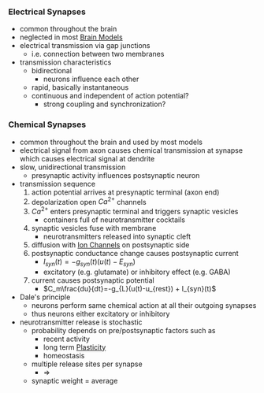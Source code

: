 ### Electrical Synapses
+ common throughout the brain
+ neglected in most [Brain Models](../Brain%20Models/Brain%20Models.md)
+ electrical transmission via gap junctions
	+ i.e. connection between two membranes
+ transmission characteristics
	+ bidirectional
		+ neurons influence each other
	+ rapid, basically instantaneous
	+ continuous and independent of action potential?
		+ strong coupling and synchronization?

### Chemical Synapses
+ common throughout the brain and used by most models
+ electrical signal from axon causes chemical transmission at synapse which causes electrical signal at dendrite
+ slow, unidirectional transmission
	+ presynaptic activity influences postsynaptic neuron
+ transmission sequence
	1. action potential arrives at presynaptic terminal (axon end)
	2. depolarization open $Ca^{2+}$ channels
	3. $Ca^{2+}$ enters presynaptic terminal and triggers synaptic vesicles 
		+ containers full of neurotransmitter cocktails
	4. synaptic vesicles fuse with membrane
		+ neurotransmitters released into synaptic cleft
	5. diffusion with [Ion Channels](Ion%20Channels.md) on postsynaptic side
	6. postsynaptic conductance change causes postsynaptic current 
		+ $I_{syn}(t)=-g_{syn}(t)(u(t)-E_{syn})$ 
		+ excitatory (e.g. glutamate) or inhibitory effect (e.g. GABA)
	7. current causes postsynaptic potential
		+ $C_m\frac{du}{dt}=-g_{L}(u(t)-u_{rest}) + I_{syn}(t)$ 
+ Dale's principle
	+ neurons perform same chemical action at all their outgoing synapses
	+ thus neurons either excitatory or inhibitory
+ neurotransmitter release is stochastic
	+ probability depends on pre/postsynaptic factors such as
		+ recent activity
		+ long term [Plasticity](Plasticity.md)
		+ homeostasis
	+ multiple release sites per synapse
		+ $\Rightarrow$ 
	+ synaptic weight = average
